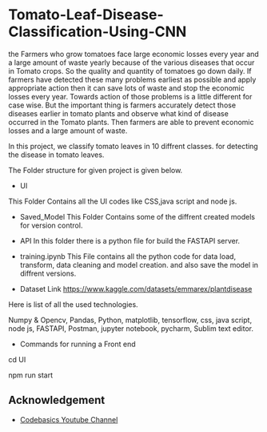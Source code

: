
# Tomato-Leaf-Disease-Classification-Using-CNN


the Farmers who grow tomatoes face large economic losses every year and a large amount of waste yearly because of the various diseases that occur in Tomato crops. So the quality and quantity of tomatoes go down daily. If farmers have detected these many problems earliest as possible and apply appropriate action then it can save lots of waste and stop the economic losses every year. Towards action of those problems is a little different for case wise. But the important thing is farmers accurately detect those diseases earlier in tomato plants and observe what kind of disease occurred in the Tomato plants. Then farmers are able to prevent economic losses and a large amount of waste. 

In this  project, we classify tomato leaves in 10 diffrent classes. for detecting the disease in tomato leaves.


The Folder structure for given project is given below.

- UI 

This Folder Contains all the UI codes like CSS,java script and node js.


- Saved_Model
This Folder Contains some of the diffrent created models for version control.

- API
In this folder there is a python file for build the FASTAPI server.

- training.ipynb
This File contains all the python code for data load, transform, data cleaning and model creation. and also save the model in diffrent versions.

- Dataset Link
https://www.kaggle.com/datasets/emmarex/plantdisease


Here is list of all the used technologies.

Numpy & Opencv, Pandas, Python, matplotlib, tensorflow, css, java script, node js, FASTAPI, Postman, jupyter notebook, pycharm, Sublim text editor.

- Commands for running a Front end

cd UI

npm run start
## Acknowledgement

 - [Codebasics Youtube Channel](https://www.youtube.com/@codebasics)
 
